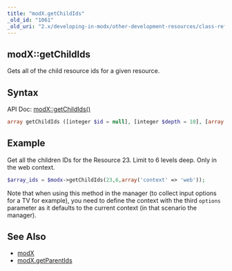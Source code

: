 ```yaml
---
title: "modX.getChildIds"
_old_id: "1061"
_old_uri: "2.x/developing-in-modx/other-development-resources/class-reference/modx/modx.getchildids"
---
```


## modX::getChildIds

Gets all of the child resource ids for a given resource.

## Syntax

API Doc: [modX::getChildIds()](http://api.modx.com/revolution/2.2/db_core_model_modx_modx.class.html#%5CmodX::getChildIds())

``` php
array getChildIds ([integer $id = null], [integer $depth = 10], [array $options = array()])
```

## Example

Get all the children IDs for the Resource 23. Limit to 6 levels deep. Only in the web context.

``` php
$array_ids = $modx->getChildIds(23,6,array('context' => 'web'));
```

Note that when using this method in the manager (to collect input options for a TV for example), you need to define the context with the third `options` parameter as it defaults to the current context (in that scenario the manager).

## See Also

- [modX](extending-modx/core-model/modx "modX")
- [modX.getParentIds](extending-modx/modx-class/reference/modx.getparentids "modX.getParentIds")
